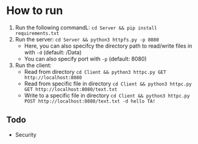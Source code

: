 # How to run
1. Run the following commandL: `cd Server && pip install requirements.txt`
2. Run the server: `cd Server && python3 httpfs.py -p 8080`
    - Here, you can also specifcy the directory path to read/write files in with `-d` (default: /Data)
    - You can also specify port with `-p` (default: 8080)
3. Run the client: 
    - Read from directory `cd Client && python3 httpc.py GET http://localhost:8080`
    - Read from specific file in directory `cd Client && python3 httpc.py GET http://localhost:8080/text.txt`
    - Write to a specific file in directory `cd Client && python3 httpc.py POST http://localhost:8080/text.txt -d hello TA!`

## Todo
- Security
